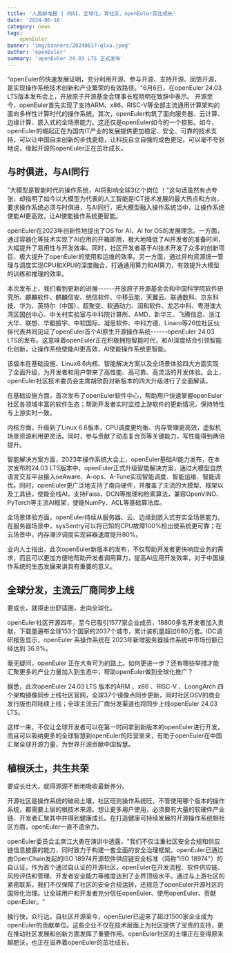 ```yaml
---
title: '人民邮电报 | 向AI，全球化，育社区，openEuler茁壮成长'
date: '2024-06-16'
category: news
tags:
    openEuler
banner: 'img/banners/20240617-qlxa.jpeg'
author: 'openEuler'
summary: 'openEuler 24.03 LTS 正式发布'
---
```





 "openEuler的快速发展证明，充分利用开源、参与开源、支持开源、回馈开源，是实现操作系统技术创新和产业繁荣的有效路径。"6月6日，在openEuler
24.03 LTS版本发布会上，开放原子开源基金会理事长程晓明在致辞中表示。
开源至今，openEuler首先实现了支持ARM、x86、RISC-V等全部主流通用计算架构的面向多样性计算时代的操作系统。其次，openEuler构筑了面向服务器、云计算、边缘计算、嵌入式的全场景能力。这还仅是openEuler如今的一个掠影。如今，openEuler的崛起正在为国内IT产业的发展提供更加稳定、安全、可靠的技术支持，可以让中国自主创新的步伐更稳，让科技自立自强的成色更足。可以毫不夸张地说，缘起开源的openEuler正在茁壮成长。

与时俱进，与AI同行
------------------

"大模型是智能时代的操作系统，AI将影响全球3亿个岗位
  ！"这句话虽然有点夸张，却指明了如今以大模型为代表的人工智能是ICT技术发展的最大热点和方向，要求操作系统必须与时俱进，与AI同行，把大模型融入操作系统当中，让操作系统使能AI更高效，让AI使能操作系统更智能。
 
  openEuler在2023年创新性地提出了OS for AI，AI for
  OS的发展理念。一方面，通过容器化等技术实现了AI应用的开箱即用，极大地降低了AI开发者的准备时间，大幅提升了易用性与开发效率。同时，社区开发者基于AI技术开发了众多的创新项目，极大提升了openEuler的使用和运维的效率。另一方面，通过异构资源统一管理与调度实现CPU和XPU的深度融合，打通通用算力和AI算力，有效提升大模型的训练和推理的效率。
 
  本次发布上，我们看到更新的进展------开放原子开源基金会和中国科学院软件研究所、麒麟软件、麒麟信安、统信软件、中移云能、天翼云、联通数科、京东科技、华为、英特尔（中国）、超聚变、软通动力、润和软件、龙芯中科、粤港澳大湾区国创中心、中关村实验室与中科院计算所、AMD、新华三、飞腾信息、浙江大华、联想、华鲲振宇、中软国际、凝思软件、中科方德、Linaro等26位社区伙伴代表共同见证了openEuler首个AI原生开源操作系统------openEuler
  24.03
  LTS的发布。这意味着openEuler正在积极拥抱智能时代，和AI深度结合引领智能化创新，让操作系统使能AI更高效，AI使能操作系统更智能。
 
  该版本在基础设施、Linux6.6内核、智能解决方案以及全场景体验四大方面实现了全面升级，为开发者和用户带来了高性能、高可靠、高灵活的开发体验。会上，openEuler社区技术委员会主席胡欣蔚对新版本的四大升级进行了全面解读。

    

  在基础设施方面，首次发布了openEuler软件中心，帮助用户快速掌握openEuler社区各领域丰富的软件生态；帮助开发者实时监控上游软件的更新情况，保持特性与上游实时一致。

        

  内核方面，升级到了Linux
  6.6版本，CPU调度更均衡、内存管理更高效，虚拟机场景资源利用更灵活。同时，参与贡献了动态复合页等关键能力，写性能得到两倍提升。

        

  智能解决方案方面，2023年操作系统大会上，openEuler基础AI能力发布，在本次发布的24.03
  LTS版本中，openEuler正式升级智能解决方案，通过大模型自然语言交互平台接入oeAware、A-ops、A-Tune实现智能调度、智能运维、智能调优。同时，openEuler更广泛地支持了南向硬件，并覆盖了主流的大模型、框架以及工具链，使能全栈AI，支持Faiss、DCN等推理和检索算法，兼容OpenVINO、PyTorch等主流AI框架，使能NumPy、ACL等基础算法库。

        

  全场景体验方面，openEuler持续从服务器、云、边缘到嵌入式夯实全场景能力。在服务器场景中，sysSentry可以将已知的CPU故障100%检出使系统更可靠；在云场景中，内存潮汐调度实现容器速度提升80%。

    

  业内人士指出，此次openEuler新版本的发布，不仅帮助开发者更快响应业务的需求，而且可以更加方便地帮助开发者调用算力，提高AI应用开发效率，对于中国操作系统的生态发展来讲具有重要的意义。

全球分发，主流云厂商同步上线
----------------------------

  要成长，就得走出舒适圈，走向全球化。
 
  openEuler社区开源四年，至今已吸引1577家企业成员，18800多名开发者加入贡献，下载量遍布全球153个国家的2037个城市，累计装机量超过680万套。IDC调研报告显示，openEuler
  系操作系统在 2023年新增服务器操作系统中市场份额已经达到 36.8%。
 
  毫无疑问，openEuler
  正在大有可为的路上。如何更进一步？还有哪些举措才能汇聚更多的产业力量加入到生态中，帮助openEuler做到全球化推广？
 
  据悉，此次openEuler 24.03 LTS 版本的ARM 、x86 、RISC-V 、LoongArch
  四个架构镜像同步上线社区官网，全球37个镜像点同步更新，同时社区OSV的商业发行版也将陆续上线；全球主流云厂商分发渠道也将同步上线openEuler
  24.03 LTS。
 
  这样一来，不仅让全球开发者可以在第一时间拿到新版本的openEuler进行开发，而且可以吸纳更多的全球智慧到openEuler的阵营里来，有助于openEuler在中国汇聚全球开源力量，为世界开源贡献中国智慧。

植根沃土，共生共荣
------------------

  要成长壮大，就得源源不断地吸收最新养分。
 
  开源社区是操作系统的破局土壤，社区旺则操作系统旺，不管使用哪个版本的操作系统，都需要上层的根技术来源。想让更多用户使用，必须要有大量的软硬件产业链、开发者汇聚其中并得到健康成长。在打造健康可持续发展的开源操作系统根社区方面，openEuler一直不遗余力。
 
  openEuler委员会主席江大勇在演讲中透露，"我们不仅注重社区安全合规和供应链信息披露的能力，同时致力于构建一套全面的安全治理框架。openEuler已通过由OpenChain发起的ISO
  18974开源软件供应链安全标准（简称"ISO
  18974"）的自认证，作为首个通过自认证的开源社区，openEuler在开发流程、软件供应链、风险评估和管理、开发者安全能力等维度达到了业界顶级水平。通过与上游社区的紧密联系，我们不仅保障了社区的安全合规运转，还规范了openEuler开源社区的国际化治理。让全球用户和开发者充分信任openEuler、使用openEuler、贡献openEuler。"
 
  独行快，众行远，自社区开源至今，openEuler已迎来了超过1500家企业成为openEuler的贡献单位。这些企业不仅在技术层面上为社区提供了宝贵的支持，更在推动社区发展和创新方面发挥了重要作用。openEuler社区的土壤正在变得原来越肥沃，也正在滋养着openEuler的茁壮成长。
